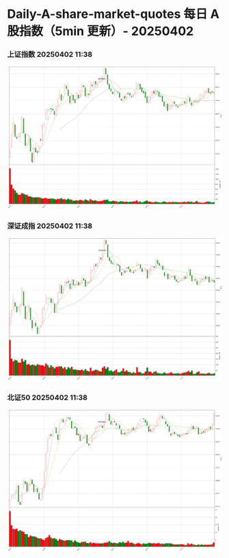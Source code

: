 
# Daily-A-share-market-quotes 每日 A 股指数（5min 更新）- 20250402

### 上证指数 20250402 11:38
![](./fig/2025/4/20250402-sh000001.png)

### 深证成指 20250402 11:38
![](./fig/2025/4/20250402-sz399001.png)

### 北证50 20250402 11:38
![](./fig/2025/4/20250402-bj899050.png)
